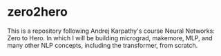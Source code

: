 # zero2hero
This is a repository following Andrej Karpathy's course Neural Networks: Zero to Hero. In which I will be building micrograd, makemore, MLP, and many other NLP concepts, including the transformer, from scratch. 
